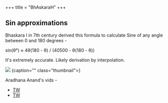+++
title = "BhAskaraH"
+++

## Sin approximations
Bhaskara I in 7th century derived this formula to calculate Sine of any angle between 0 and 180 degrees - 

sin(θ°) ≈ 4θ(180 - θ) / (40500 - θ(180 - θ))

It's extremely accurate. Likely derivation by interpolation.

![]("../images/math/history/hindu/images/bhAskara-sin-approx.svg")
{caption="" class="thumbnail">}


Aradhana Anand's vids -

- [TW](https://www.youtube.com/watch?v=NFRD-s4otvE)
- [TW](https://www.youtube.com/watch?v=mpZxVMUVCbY)